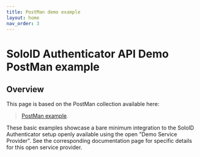 ```yaml
---
title: PostMan demo example
layout: home
nav_order: 3
---
```


# SoloID Authenticator API Demo PostMan example

## Overview
This page is based on the PostMan collection available here:
> [PostMan example](https://raw.githubusercontent.com/Signaturgruppen-A-S/soloid-authenticator-documentation/main/postman/SoloID%20API%20PP%20Demo.postman_collection.json).

These basic examples showcase a bare minimum integration to the SoloID Authenticator setup openly available using the open "Demo Service Provider". See the corresponding documentation page for specific details for this open service provider.

